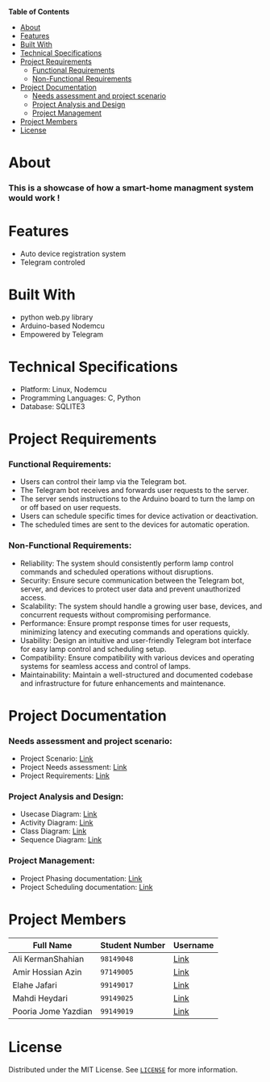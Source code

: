**Table of Contents**
- [About](#about)
- [Features](#features)
- [Built With](#built-with)
- [Technical Specifications](#technical-specifications)
- [Project Requirements](#Project-Requirements)
  - [Functional Requirements](#Functional-Requirements)
  - [Non-Functional Requirements](#Non-Functional-Requirements)
- [Project Documentation](#Project-Documentation)
  - [Needs assessment and project scenario](#Needs-assessment-and-project-scenario)
  - [Project Analysis and Design](#Project-Analysis-and-Design)
  - [Project Management](#Project-Management)
- [Project Members](#Project-Members)
- [License](#License)

# About
### This is a showcase of how a smart-home managment system would work !

# Features
- Auto device registration system
- Telegram controled

# Built With
- python web.py library
- Arduino-based Nodemcu
- Empowered by Telegram

# Technical Specifications
- Platform: Linux, Nodemcu
- Programming Languages: C, Python
- Database: SQLITE3

# Project Requirements
### Functional Requirements:
  - Users can control their lamp via the Telegram bot.
  - The Telegram bot receives and forwards user requests to the server.
  - The server sends instructions to the Arduino board to turn the lamp on or off based on user requests.
  - Users can schedule specific times for device activation or deactivation.
  - The scheduled times are sent to the devices for automatic operation.

### Non-Functional Requirements:
  - Reliability: The system should consistently perform lamp control commands and scheduled operations without disruptions.
  - Security: Ensure secure communication between the Telegram bot, server, and devices to protect user data and prevent unauthorized access.
  - Scalability: The system should handle a growing user base, devices, and concurrent requests without compromising performance.
  - Performance: Ensure prompt response times for user requests, minimizing latency and executing commands and operations quickly.
  - Usability: Design an intuitive and user-friendly Telegram bot interface for easy lamp control and scheduling setup.
  - Compatibility: Ensure compatibility with various devices and operating systems for seamless access and control of lamps.
  - Maintainability: Maintain a well-structured and documented codebase and infrastructure for future enhancements and maintenance.

# Project Documentation
### Needs assessment and project scenario:
  - Project Scenario: [Link](docs/SCENARIO.md)
  - Project Needs assessment: [Link]()
  - Project Requirements: [Link](docs/RERUIREMENTS.md)

### Project Analysis and Design:
  - Usecase Diagram: [Link]()
  - Activity Diagram: [Link]()
  - Class Diagram: [Link]()
  - Sequence Diagram: [Link]()

### Project Management:
  - Project Phasing documentation: [Link]()
  - Project Scheduling documentation: [Link]()

# Project Members
| Full Name | Student Number | Username |
| --- | --- | --- |
| Ali KermanShahian | `98149048` | [Link](https://github.com/kermanshahianali) |
| Amir Hossian Azin | `97149005` | [Link](https://github.com/amir-azin) |
| Elahe Jafari | `99149017` | [Link](http://Github.com/iamelinnile) |
| Mahdi Heydari | `99149025` | [Link](https://github.com/MahdiHeydariCE) |
| Pooria Jome Yazdian | `99149019` | [Link](https://github.com/Pooriajy) |

# License
Distributed under the MIT License. See [`LICENSE`](LICENSE) for more information.
